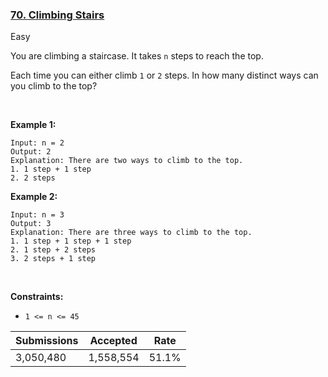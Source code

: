 ### [70. Climbing Stairs](https://leetcode.com/problems/climbing-stairs)

Easy

You are climbing a staircase. It takes `` n `` steps to reach the top.

Each time you can either climb `` 1 `` or `` 2 `` steps. In how many distinct ways can you climb to the top?

 

__Example 1:__

```
Input: n = 2
Output: 2
Explanation: There are two ways to climb to the top.
1. 1 step + 1 step
2. 2 steps
```

__Example 2:__

```
Input: n = 3
Output: 3
Explanation: There are three ways to climb to the top.
1. 1 step + 1 step + 1 step
2. 1 step + 2 steps
3. 2 steps + 1 step
```

 

__Constraints:__

*   `` 1 <= n <= 45 ``

| Submissions    | Accepted     | Rate   |
| -------------- | ------------ | ------ |
| 3,050,480 | 1,558,554 | 51.1% |